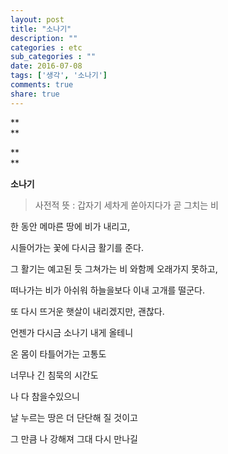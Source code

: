 ```yaml
---
layout: post
title: "소나기"
description: ""
categories : etc
sub_categories : ""
date: 2016-07-08
tags: ['생각', '소나기']
comments: true
share: true
---
```


**  
**

**  
**

**소나기**

> 사전적 뜻 : 갑자기 세차게 쏟아지다가 곧 그치는 비

  

한 동안 메마른 땅에 비가 내리고,

시들어가는 꽃에 다시금 활기를 준다.

  

그 활기는 예고된 듯 그쳐가는 비 와함께 오래가지 못하고,

떠나가는 비가 아쉬워 하늘을보다 이내 고개를 떨군다.

  

또 다시 뜨거운 햇살이 내리겠지만, 괜찮다.

언젠가 다시금 소나기 내게 올테니

  

온 몸이 타틀어가는 고통도

너무나 긴 침묵의 시간도

나 다 참을수있으니

  

날 누르는 땅은 더 단단해 질 것이고

그 만큼 나 강해져 그대 다시 만나길

  

  

